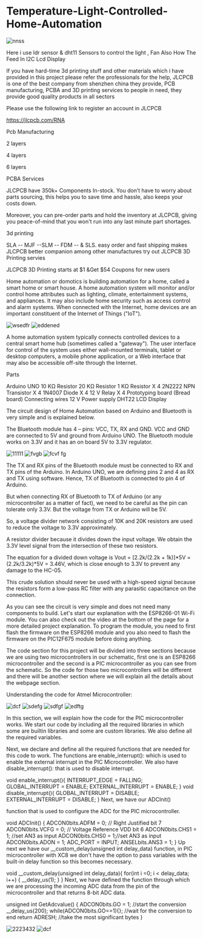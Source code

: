 # Temperature-Light-Controlled-Home-Automation

![nnss](https://user-images.githubusercontent.com/118633170/202870366-ffd9c678-3a19-4f70-a45f-fe82bcc3f75b.png)


Here i use ldr sensor & dht11 Sensors to control the light , Fan Also How The Feed In I2C Lcd Display

If you have hard-time 3d printing stuff and other materials which i have provided in this project please refer the professionals for the help, JLCPCB is one of the best company from shenzhen china they provide, PCB manufacturing, PCBA and 3D printing services to people in need, they provide good quality products in all sectors

Please use the following link to register an account in JLCPCB

https://jlcpcb.com/RNA


Pcb Manufacturing


2 layers

4 layers

6 layers


PCBA Services

JLCPCB have 350k+ Components In-stock. You don’t have to worry about parts sourcing, this helps you to save time and hassle, also keeps your costs down.

Moreover, you can pre-order parts and hold the inventory at JLCPCB, giving you peace-of-mind that you won't run into any last minute part shortages.

3d printing

SLA -- MJF --SLM -- FDM -- & SLS. easy order and fast shipping makes JLCPCB better companion among other manufactures try out JLCPCB 3D Printing servies

JLCPCB 3D Printing starts at $1 &Get $54 Coupons for new users

Home automation or domotics is building automation for a home, called a smart home or smart house. A home automation system will monitor and/or control home attributes such as lighting, climate, entertainment systems, and appliances. It may also include home security such as access control and alarm systems. When connected with the Internet, home devices are an important constituent of the Internet of Things ("IoT").

![wsedfr](https://user-images.githubusercontent.com/118633170/202870296-d557107b-f7fb-46a0-b4b3-1ad1c73eb86f.png)
![eddened](https://user-images.githubusercontent.com/118633170/202870297-d692daca-604b-4ba0-a940-95b8dd7ca54d.png)


A home automation system typically connects controlled devices to a central smart home hub (sometimes called a "gateway"). The user interface for control of the system uses either wall-mounted terminals, tablet or desktop computers, a mobile phone application, or a Web interface that may also be accessible off-site through the Internet.
 
Parts

Arduino UNO
10 KΩ Resistor
20 KΩ Resistor
1 KΩ Resistor X 4
2N2222 NPN Transistor X 4
1N4007 Diode X 4
12 V Relay X 4
Prototyping board (Bread board)
Connecting wires
12 V Power supply
DHT22
LCD Display

The circuit design of Home Automation based on Arduino and Bluetooth is very simple and is explained below.

The Bluetooth module has 4 – pins: VCC, TX, RX and GND. VCC and GND are connected to 5V and ground from Arduino UNO. The Bluetooth module works on 3.3V and it has an on board 5V to 3.3V regulator.


![11111](https://user-images.githubusercontent.com/118633170/202870201-bb2604d5-0dcc-4862-b2ab-bcbc54a153cb.png)
![fvgb](https://user-images.githubusercontent.com/118633170/202870207-fab70ff9-8c37-433b-a846-2af746f278da.png)
![fcvf fg](https://user-images.githubusercontent.com/118633170/202870216-2f84413c-e26c-4eba-afb2-ef09eeae5c9a.png)

The TX and RX pins of the Bluetooth module must be connected to RX and TX pins of the Arduino. In Arduino UNO, we are defining pins 2 and 4 as RX and TX using software. Hence, TX of Bluetooth is connected to pin 4 of Arduino.

But when connecting RX of Bluetooth to TX of Arduino (or any microcontroller as a matter of fact), we need to be careful as the pin can tolerate only 3.3V. But the voltage from TX or Arduino will be 5V.

So, a voltage divider network consisting of 10K and 20K resistors are used to reduce the voltage to 3.3V approximately.

A resistor divider because it divides down the input voltage. We obtain the 3.3V level signal from the intersection of these two resistors.

The equation for a divided down voltage is Vout = [2.2k/(2.2k + 1k)]*5V = (2.2k/3.2k)*5V = 3.46V, which is close enough to 3.3V to prevent any damage to the HC-05.

This crude solution should never be used with a high-speed signal because the resistors form a low-pass RC filter with any parasitic capacitance on the connection.

As you can see the circuit is very simple and does not need many components to build. Let's start our explanation with the ESP8266-01 Wi-Fi module. You can also check out the video at the bottom of the page for a more detailed project explanation. To program the module, you need to first flash the firmware on the ESP8266 module and you also need to flash the firmware on the PIC12F675 module before doing anything.

The code section for this project will be divided into three sections because we are using two microcontrollers in our schematic, first one is an ESP8266 microcontroller and the second is a PIC microcontroller as you can see from the schematic. So the code for those two microcontrollers will be different and there will be another section where we will explain all the details about the webpage section.

Understanding the code for Atmel Microcontroller:

![dcf](https://user-images.githubusercontent.com/118633170/202870111-a805db75-ac1e-4a5e-b0db-fffcb4025a3f.png)
![sdefg](https://user-images.githubusercontent.com/118633170/202870122-db411da5-ac76-4e68-b5bc-b4b71207986e.png)
![sdfgf](https://user-images.githubusercontent.com/118633170/202870128-d98c5be2-8344-44a4-971d-1cebc14571a8.png)
![edftg](https://user-images.githubusercontent.com/118633170/202870133-38765d46-e68f-41be-b1d6-227cc6762d0e.png)


In this section, we will explain how the code for the PIC microcontroller works. We start our code by including all the required libraries in which some are builtin libraries and some are custom libraries. We also define all the required variables.

Next, we declare and define all the required functions that are needed for this code to work. The functions are enable_interrupt(): which is used to enable the external interrupt in the PIC Microcontroller. We also have disable_interrupt(): that is used to disable interrupt.

void enable_interrupt(){
    INTERRUPT_EDGE = FALLING;
    GLOBAL_INTERRUPT = ENABLE;
    EXTERNAL_INTERRUPT = ENABLE;
}
void disable_interrupt(){
    GLOBAL_INTERRUPT = DISABLE;
    EXTERNAL_INTERRUPT = DISABLE;
}
Next, we have our ADCInit() 

function that is used to configure the ADC for the PIC microcontroller.

void ADCInit()
{
   ADCON0bits.ADFM = 0; // Right Justified bit 7
   ADCON0bits.VCFG = 0; // Voltage Reference VDD bit 6
   ADCON0bits.CHS1 = 1; //set AN3 as input
   ADCON0bits.CHS0 = 1;//set AN3 as input
   ADCON0bits.ADON = 1;
   ADC_PORT = INPUT;
   ANSELbits.ANS3 = 1;
}
Up next we have our __custom_delay(unsigned int delay_data) function, in PIC microcontroller with XC8 we don't have the option to pass variables with the built-in delay function so this becomes necessary.

void __custom_delay(unsigned int delay_data){
    for(int i =0; i < delay_data; i++)
    {
        __delay_us(1);
    }
}
Next, we have defined the function through which we are processing the incoming ADC data from the pin of the microcontroller and that returns 8-bit ADC data.

unsigned int GetAdcvalue()
{
    ADCON0bits.GO = 1; //start the conversion
    __delay_us(200);
    while(ADCON0bits.GO==1){}; //wait for the conversion to end
    return ADRESH; //take the most significant bytes
}

![2223432](https://user-images.githubusercontent.com/118633170/202870041-6db7e95a-4d68-499b-aff5-aa8c05034b4f.png)
![dcf](https://user-images.githubusercontent.com/118633170/202870046-e6c06cd0-37fc-45b0-9ac5-adb69d8a41aa.png)
